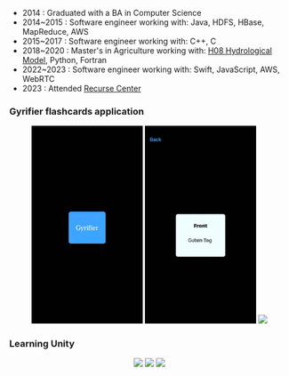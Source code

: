 - 2014      : Graduated with a BA in Computer Science
- 2014~2015 : Software engineer working with: Java, HDFS, HBase, MapReduce, AWS
- 2015~2017 : Software engineer working with: C++, C
- 2018~2020 : Master's in Agriculture working with: [H08 Hydrological Model](https://h08.nies.go.jp/h08/introduction.html), Python, Fortran
- 2022~2023 : Software engineer working with: Swift, JavaScript, AWS, WebRTC
- 2023      : Attended [Recurse Center](https://www.recurse.com/)

### Gyrifier flashcards application
<p align="middle">
<img src="https://github.com/SlyPuffin/gyrifier-ios/blob/main/gyrifier/Media/2023-07-05-gyrifier-screencap-1.gif" width="200">
<img src="https://github.com/SlyPuffin/gyrifier-ios/blob/main/gyrifier/Media/2023-07-05-gyrifier-screencap-2.gif" width="200">
<img src="https://github.com/SlyPuffin/gyrifier-ios/blob/main/gyrifier/Media/2023-07-05-gyrifier-screencap-3.gif" width="200">
</p>

### Learning Unity
<p align="middle">
<img src="https://github.com/SlyPuffin/chick-chick-go/blob/main/Media/unity-xp-1.gif" width="200">
<img src="https://github.com/SlyPuffin/chick-chick-go/blob/main/Media/unity-xp-2.gif" width="200">
<img src="https://github.com/SlyPuffin/chick-chick-go/blob/main/Media/unity-xp-3.gif" width="200">
</p>
